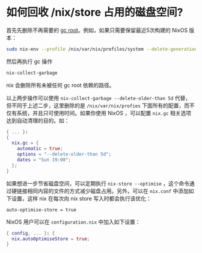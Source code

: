 如何回收 /nix/store 占用的磁盘空间?
==================================


首先先删除不再需要的 [gc root](https://nixos.org/manual/nix/stable/#ssec-gc-roots)。例如，如果只需要保留最近5次构建的 NixOS 版本：


```sh
sudo nix-env --profile /nix/var/nix/profiles/system --delete-generations +5
```

然后再执行 gc 操作

```sh
nix-collect-garbage
```

nix 会删除所有未被任何 gc root 依赖的路径。

以上两步操作可以使用 `nix-collect-garbage --delete-older-than 5d` 代替，但不同于上述二步，这里删除的是 `/nix/var/nix/profies` 下面所有的配置，而不仅有系统，并且只可使用时间。如果你使用 NixOS ，可以配置 `nix.gc` 相关选项达到自动清理的目的。如：

```nix
{ ... }:
{
  nix.gc = {
    automatic = true;
    options = "--delete-older-than 5d";
    dates = "Sun 19:00";
  };
}
```

如果想进一步节省磁盘空间，可以定期执行 `nix-store --optimise` ，这个命令通过硬链接相同内容的文件的方式减少磁盘占用。另外，可以在 `nix.conf` 中添加如下设置，这样 nix 在每次向 nix store 写入时都会执行该优化：
```
auto-optimise-store = true
```

NixOS 用户可以在 `configuration.nix` 中加入如下设置：
```nix
{ config, ... }: {
  nix.autoOptimiseStore = true;
}
```

